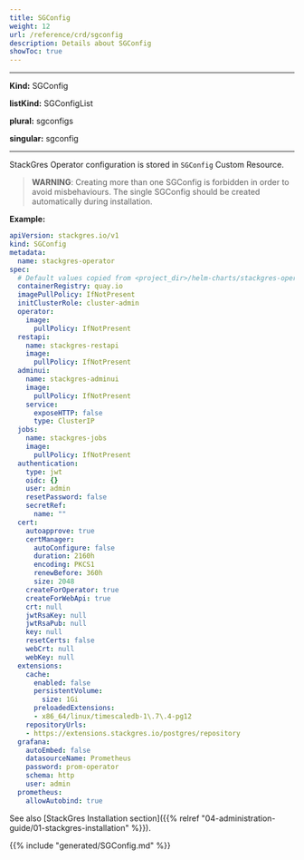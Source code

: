 ```yaml
---
title: SGConfig
weight: 12
url: /reference/crd/sgconfig
description: Details about SGConfig
showToc: true
---
```


___

**Kind:** SGConfig

**listKind:** SGConfigList

**plural:** sgconfigs

**singular:** sgconfig
___

StackGres Operator configuration is stored in `SGConfig` Custom Resource.

> **WARNING**: Creating more than one SGConfig is forbidden in order to avoid misbehaviours. The single SGConfig should be created automatically during installation.

**Example:**

```yaml
apiVersion: stackgres.io/v1
kind: SGConfig
metadata:
  name: stackgres-operator
spec:
  # Default values copied from <project_dir>/helm-charts/stackgres-operator/values.yaml
  containerRegistry: quay.io
  imagePullPolicy: IfNotPresent
  initClusterRole: cluster-admin
  operator:
    image:
      pullPolicy: IfNotPresent
  restapi:
    name: stackgres-restapi
    image:
      pullPolicy: IfNotPresent
  adminui:
    name: stackgres-adminui
    image:
      pullPolicy: IfNotPresent
    service:
      exposeHTTP: false
      type: ClusterIP
  jobs:
    name: stackgres-jobs
    image:
      pullPolicy: IfNotPresent
  authentication:
    type: jwt
    oidc: {}
    user: admin
    resetPassword: false
    secretRef:
      name: ""
  cert:
    autoapprove: true
    certManager:
      autoConfigure: false
      duration: 2160h
      encoding: PKCS1
      renewBefore: 360h
      size: 2048
    createForOperator: true
    createForWebApi: true
    crt: null
    jwtRsaKey: null
    jwtRsaPub: null
    key: null
    resetCerts: false
    webCrt: null
    webKey: null
  extensions:
    cache:
      enabled: false
      persistentVolume:
        size: 1Gi
      preloadedExtensions:
      - x86_64/linux/timescaledb-1\.7\.4-pg12
    repositoryUrls:
    - https://extensions.stackgres.io/postgres/repository
  grafana:
    autoEmbed: false
    datasourceName: Prometheus
    password: prom-operator
    schema: http
    user: admin
  prometheus:
    allowAutobind: true
```

See also [StackGres Installation section]({{%  relref "04-administration-guide/01-stackgres-installation" %}}).

{{% include "generated/SGConfig.md" %}}
